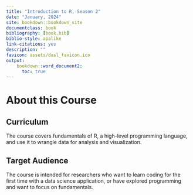 ```yaml
---
title: "Introduction to R, Season 2"
date: "January, 2024"
site: bookdown::bookdown_site
documentclass: book
bibliography: [book.bib]
biblio-style: apalike
link-citations: yes
description: ""
favicon: assets/dasl_favicon.ico
output:
    bookdown::word_document2:
      toc: true
---
```


# About this Course

## Curriculum  

The course covers fundamentals of R, a high-level programming language, and use it to wrangle data for analysis and visualization. 

## Target Audience  

The course is intended for researchers who want to learn coding for the first time with a data science application, or have explored programming and want to focus on fundamentals.

